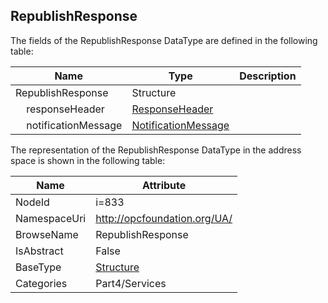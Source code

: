 <!-- datatype -->
## RepublishResponse
  
<!-- end of description -->
The fields of the RepublishResponse DataType are defined in the following table:  

|Name|Type|Description|
|---|---|---|
|RepublishResponse|Structure||
|&nbsp;&nbsp;&nbsp;&nbsp;responseHeader|[ResponseHeader](../../../Part4/Services/ResponseHeader/readme.md)||
|&nbsp;&nbsp;&nbsp;&nbsp;notificationMessage|[NotificationMessage](../../../Part4/Services/NotificationMessage/readme.md)||

The representation of the RepublishResponse DataType in the address space is shown in the following table:  

|Name|Attribute|
|---|---|
|NodeId|i=833|
|NamespaceUri|http://opcfoundation.org/UA/|
|BrowseName|RepublishResponse|
|IsAbstract|False|
|BaseType|[Structure](../../../Part3/DataTypes/Structure/readme.md)|
|Categories|Part4/Services|

